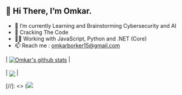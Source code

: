 ## 👋 Hi There, I’m Omkar.
- 🌱 I’m currently Learning and Brainstorming Cybersecurity and AI
- 👾 Cracking The Code
- 🧑‍💻 Working with JavaScript, Python and .NET (Core)
- 📫 Reach me : omkarborker15@gmail.com

| <a href="https://github.com/anuraghazra/github-readme-stats"><img align="center" src="https://github-readme-stats.vercel.app/api?username=OmkarBorker" alt="Omkar's github stats" /></a> | <br/><br/> | <a href="https://github.com/anuraghazra/github-readme-stats"><img align="center" src="https://github-readme-stats.vercel.app/api/top-langs/?username=OmkarBorker&layout=compact&hide=jupyter%20notebook" /></a> |

[//]: <> (![](https://github.com/OmkarBorker/OmkarBorker/blob/main/gif1.gif)



